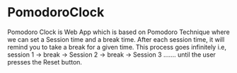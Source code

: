 # PomodoroClock
Pomodoro Clock is Web App which is based on Pomodoro Technique where we can set a Session time and a break time. After each session time, it will remind you to take a break for a given time. This process goes infinitely i.e, session 1 -> break -> Session 2 -> break -> Session 3 ....... until the user presses the Reset button.
